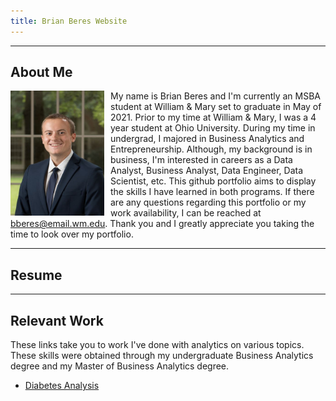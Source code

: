 ```yaml
---
title: Brian Beres Website
---
```

---
About Me 
---

<img align="left" width=150px height=200px style="margin-right: 10px" src="HeadshotSmall.jpg"> My name is Brian Beres and I'm currently an MSBA student at William & Mary set to graduate in May of 2021. Prior to my time at William & Mary, I was a 4 year student at Ohio University. During my time in undergrad, I majored in Business Analytics and Entrepreneurship. Although, my background is in business, I'm interested in careers as a Data Analyst, Business Analyst, Data Engineer, Data Scientist, etc. This github portfolio aims to display the skills I have learned in both programs. If there are any questions regarding this portfolio or my work availability, I can be reached at bberes@email.wm.edu. Thank you and I greatly appreciate you taking the time to look over my portfolio.

---
Resume
---


---
Relevant Work
---

These links take you to work I've done with analytics on various topics. These skills were obtained through my undergraduate Business Analytics degree and my Master of Business Analytics degree.

- [Diabetes Analysis](/DiabetesModels/index.html)
